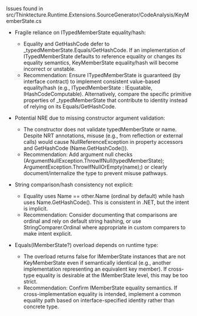 Issues found in src/Thinktecture.Runtime.Extensions.SourceGenerator/CodeAnalysis/KeyMemberState.cs

- Fragile reliance on ITypedMemberState equality/hash:
  - Equality and GetHashCode defer to _typedMemberState.Equals/GetHashCode. If an implementation of ITypedMemberState defaults to reference equality or changes its equality semantics, KeyMemberState equality/hash will become incorrect or unstable.
  - Recommendation: Ensure ITypedMemberState is guaranteed (by interface contract) to implement consistent value-based equality/hash (e.g., ITypedMemberState : IEquatable<ITypedMemberState>, IHashCodeComputable). Alternatively, compare the specific primitive properties of _typedMemberState that contribute to identity instead of relying on its Equals/GetHashCode.

- Potential NRE due to missing constructor argument validation:
  - The constructor does not validate typedMemberState or name. Despite NRT annotations, misuse (e.g., from reflection or external calls) would cause NullReferenceException in property accessors and GetHashCode (Name.GetHashCode()).
  - Recommendation: Add argument null checks (ArgumentNullException.ThrowIfNull(typedMemberState); ArgumentException.ThrowIfNullOrEmpty(name);) or clearly document/internalize the type to prevent misuse pathways.

- String comparison/hash consistency not explicit:
  - Equality uses Name == other.Name (ordinal by default) while hash uses Name.GetHashCode(). This is consistent in .NET, but the intent is implicit.
  - Recommendation: Consider documenting that comparisons are ordinal and rely on default string hashing, or use StringComparer.Ordinal where appropriate in custom comparers to make intent explicit.

- Equals(IMemberState?) overload depends on runtime type:
  - The overload returns false for IMemberState instances that are not KeyMemberState even if semantically identical (e.g., another implementation representing an equivalent key member). If cross-type equality is desirable at the IMemberState level, this may be too strict.
  - Recommendation: Confirm IMemberState equality semantics. If cross-implementation equality is intended, implement a common equality path based on interface-specified identity rather than concrete type.
